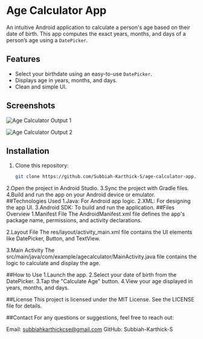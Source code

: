 # Age Calculator App

An intuitive Android application to calculate a person's age based on their date of birth. This app computes the exact years, months, and days of a person’s age using a `DatePicker`.

## Features

- Select your birthdate using an easy-to-use `DatePicker`.
- Displays age in years, months, and days.
- Clean and simple UI.

## Screenshots

![Age Calculator Output 1](https://github.com/user-attachments/assets/ce600db0-c557-4f0c-9f25-fd0911c1ff67)

![Age Calculator Output 2](https://github.com/user-attachments/assets/b4008211-935c-4fd0-9321-37e4e4241249)



## Installation

1. Clone this repository:
   ```bash
   git clone https://github.com/Subbiah-Karthick-S/age-calculator-app.git
2.Open the project in Android Studio.
3.Sync the project with Gradle files.
4.Build and run the app on your Android device or emulator.
##Technologies Used
1.Java: For Android app logic.
2.XML: For designing the app UI.
3.Android SDK: To build and run the application.
##Files Overview
1.Manifest File
The AndroidManifest.xml file defines the app's package name, permissions, and activity declarations.

2.Layout File
The res/layout/activity_main.xml file contains the UI elements like DatePicker, Button, and TextView.

3.Main Activity
The src/main/java/com/example/agecalculator/MainActivity.java file contains the logic to calculate and display the age.

##How to Use
1.Launch the app.
2.Select your date of birth from the DatePicker.
3.Tap the "Calculate Age" button.
4.View your age displayed in years, months, and days.

##License
This project is licensed under the MIT License. See the LICENSE file for details.

##Contact
For any questions or suggestions, feel free to reach out:

Email: subbiahkarthickcse@gmail.com
GitHub: Subbiah-Karthick-S

